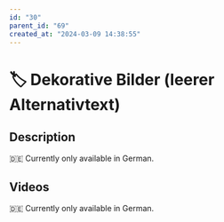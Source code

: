 ```yaml
---
id: "30"
parent_id: "69"
created_at: "2024-03-09 14:38:55"
---
```


# 🏷️ Dekorative Bilder (leerer Alternativtext)

## Description

🇩🇪 Currently only available in German.

## Videos

🇩🇪 Currently only available in German.
